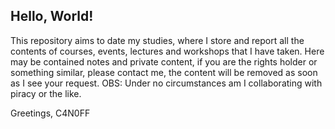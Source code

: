 ## Hello, World!
This repository aims to date my studies, where I store and report all the contents of courses, events, lectures and workshops that I have taken.
Here may be contained notes and private content, if you are the rights holder or something similar, please contact me, the content will be removed as soon as I see your request.
OBS: Under no circumstances am I collaborating with piracy or the like.

Greetings, C4N0FF
